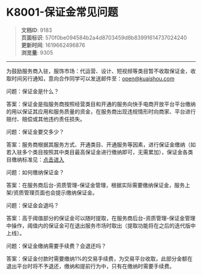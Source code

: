 # K8001-保证金常见问题

> **文档ID**: 9183  
> **页面标识**: 570f0be094584b2a4d8703459d8b83991614737024240  
> **更新时间**: 1619662496876  
> **浏览量**: 9305

---

为鼓励服务商入驻，服饰市场：代运营、设计、短视频等类目暂不收取保证金，收取时间另行通知，意向合作同学可以发送邮件至：open@kuaishou.com

问题：保证金是什么？

答案：保证金是指服务商按照经营类目和开通的服务向快手电商开放平台平台缴纳的用以保证其应用和服务质量的资金，在服务商出现违规情形时向商家、平台进行赔付、赔偿或其他违约责任损失。

问题：保证金要交多少？

答案：服务商根据其服务方式、开通类目、开通服务等因素，进行保证金缴纳（如若入驻多个类目按照其中类目最高保证金进行缴纳即可，无需累加），保证金各类目缴纳标准见：[点击进入](https://open.kwaixiaodian.com/docs/dev?pageSign=699e9501c4651d79eebd7968422c8d451614264337588)

问题：如何缴纳保证金？

答案：在服务商后台-资质管理-保证金管理，根据实际需要缴纳保证金，服务上架/资质管理页面也会提示缴纳保证金。

问题：保证金会退吗？

答案：高于阈值部分的保证金可以随时提取，在服务商后台-资质管理-保证金管理中操作，阈值内的保证金可在退出服务市场时取出（提取功能将在之后的迭代版中上线）。

问题：保证金缴纳需要手续费？会退还吗？

答案：保证金付款时需要缴纳1%的交易手续费，为交易平台收取，此部分金额在退出平台时将不予退还，缴纳和提前行为中，只有在缴纳时需要手续费。
